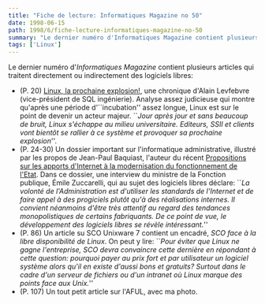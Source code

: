 ```yaml
---
title: "Fiche de lecture: Informatiques Magazine no 50"
date: 1998-06-15
path: 1998/6/fiche-lecture-informatiques-magazine-no-50
summary: "Le dernier numéro d'Informatiques Magazine contient plusieurs articles qui traitent directement ou indirectement des logiciels libres: (P."
tags: ['Linux']
---
```


<P>
Le dernier numéro d'<EM>Informatiques Magazine</EM> contient plusieurs
articles qui traitent directement ou indirectement des logiciels libres:
</P>

<UL>

<LI>(P. 20) <A HREF="http://alain-lefebvre.com/linux.htm">Linux, la prochaine explosion!</A>, une chronique d'Alain Levfebvre
(vice-président de SQL ingénierie). Analyse assez judicieuse qui
montre qu'après une période d'``incubation'' assez longue, Linux est
sur le point de devenir un acteur majeur. ``<EM>Jour après jour et sans
beaucoup de bruit, Linux s'échappe au milieu universitaire. Editeurs,
SSII et clients vont bientôt se rallier à ce système et provoquer sa
prochaine explosion</EM>''.
<LI>(P. 24-30) Un dossier important sur l'informatique administrative,
illustré par les propos de Jean-Paul Baquiast, l'auteur du récent <A HREF="http://www.admiroutes.asso.fr/mission/rapport/">Propositions sur
les apports d'Internet à la modernisation du fonctionnement de l'Etat</A>.
Dans ce dossier, une interview du ministre de la Fonction publique, Émile
Zuccarelli, qui au sujet des logiciels libres déclare: ``<EM>La volonté
de l'Administration est d'utiliser les standards de l'Internet et de faire
appel à des progiciels plutôt qu'à des réalisations internes.  Il convient
néanmoins d'être très attentif au regard des tendances monopolistiques de
certains fabriquants. De ce point de vue, le développement des logiciels
libres se révèle intéressant.</EM>''
<LI>(P. 86) Un article su SCO Unixware 7 contient un encadré, <EM>SCO face à la
libre disponibilité de Linux</EM>. On peut y lire: ``<EM>Pour éviter
que Linux ne gagne l'entreprise, SCO devra convaincre cette dernière
en répondant à cette question: pourquoi payer au prix fort et par
utilisateur un logiciel système alors qu'il en existe d'aussi bons et
gratuits? Surtout dans le cadre d'un serveur de fichiers ou d'un intranet
où Linux marque des points face aux Unix.</EM>''
<LI>(P. 107) Un tout petit article sur l'AFUL, avec ma photo.
</UL>


